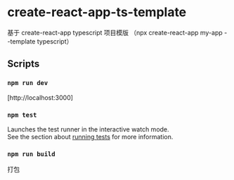 # create-react-app-ts-template

基于 create-react-app typescript 项目模版 （npx create-react-app my-app --template typescript）

## Scripts

### `npm run dev`

[http://localhost:3000]

### `npm test`

Launches the test runner in the interactive watch mode.\
See the section about [running tests](https://facebook.github.io/create-react-app/docs/running-tests) for more information.

### `npm run build`

打包